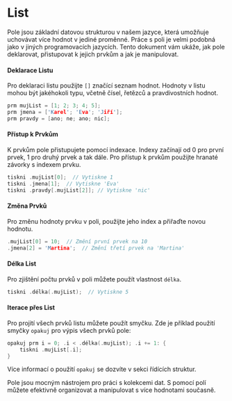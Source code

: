 # List

Pole jsou základní datovou strukturou v našem jazyce, která umožňuje uchovávat více hodnot v jediné proměnné. Práce s poli je velmi podobná jako v jiných programovacích jazycích. Tento dokument vám ukáže, jak pole deklarovat, přistupovat k jejich prvkům a jak je manipulovat.

#### Deklarace Listu

Pro deklaraci listu použijte `[]` značící seznam hodnot. Hodnoty v listu mohou být jakéhokoli typu, včetně čísel, řetězců a pravdivostních hodnot.

```c
prm mujList = [1; 2; 3; 4; 5];
prm jmena = ['Karel'; 'Eva'; 'Jiří'];
prm pravdy = [ano; ne; ano; nic];
```

#### Přístup k Prvkům

K prvkům pole přistupujete pomocí indexace. Indexy začínají od 0 pro první prvek, 1 pro druhý prvek a tak dále. Pro přístup k prvkům použijte hranaté závorky s indexem prvku.

```c
tiskni .mujList[0];  // Vytiskne 1
tiskni .jmena[1];  // Vytiskne 'Eva'
tiskni .pravdy[.mujList[2]]; // Vytiskne 'nic' 
```

#### Změna Prvků

Pro změnu hodnoty prvku v poli, použijte jeho index a přiřaďte novou hodnotu.

```c
.mujList[0] = 10;  // Změní první prvek na 10
.jmena[2] = 'Martina';  // Změní třetí prvek na 'Martina'
```

#### Délka List

Pro zjištění počtu prvků v poli můžete použít vlastnost `délka`. 

```c
tiskni .délka(.mujList);  // Vytiskne 5
```

#### Iterace přes List

Pro projití všech prvků listu můžete použít smyčku. Zde je příklad použití smyčky `opakuj` pro výpis všech prvků pole:

```c
opakuj prm i = 0; .i < .délka(.mujList); .i += 1: {
    tiskni .mujList[.i];
}
```

Více informací o použití `opakuj` se dozvíte v sekci řídících struktur.

Pole jsou mocným nástrojem pro práci s kolekcemi dat. S pomocí polí můžete efektivně organizovat a manipulovat s více hodnotami současně.